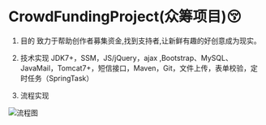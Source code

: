 # CrowdFundingProject(众筹项目)😚
1.  目的
致力于帮助创作者募集资金,找到支持者,让新鲜有趣的好创意成为现实。

2.  技术实现
JDK7+，SSM，JS/jQuery，ajax ,Bootstrap、MySQL、JavaMail，Tomcat7+，短信接口，Maven，Git，文件上传，表单校验，定时任务（SpringTask）

3.  流程实现

![流程图](https://ws1.sinaimg.cn/large/c3a6dd62ly1fv870u7sczj20ds0o30ts.jpg)

